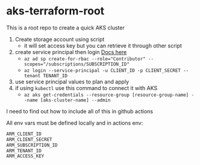 # aks-terraform-root

This is a root repo to create a quick AKS cluster

1. Create storage account using script
    - it will set access key but you can retrieve it through other script
2. create service principal then login [Docs here](https://registry.terraform.io/providers/hashicorp/azurerm/latest/docs/guides/service_principal_client_secret)
    - `az ad sp create-for-rbac --role="Contributor" --scopes="/subscriptions/SUBSCRIPTION_ID"`
    - `az login --service-principal -u CLIENT_ID -p CLIENT_SECRET --tenant TENANT_ID`
3. use service principal values to plan and apply
4. if using `kubectl` use this command to connect it with AKS
    - `az aks get-credentials --resource-group [resource-group-name] --name [aks-cluster-name] --admin`

I need to find out how to include all of this in github actions

All env vars must be defined locally and in actions env:

```bash
ARM_CLIENT_ID
ARM_CLIENT_SECRET
ARM_SUBSCRIPTION_ID
ARM_TENANT_ID
ARM_ACCESS_KEY
```
